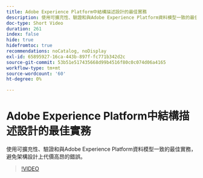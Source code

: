 ```yaml
---
title: Adobe Experience Platform中結構描述設計的最佳實務
description: 使用可擴充性、驗證和與Adobe Experience Platform資料模型一致的最佳實務，避免架構設計上代價高昂的錯誤。
doc-type: Short Video
duration: 261
index: false
hide: true
hidefromtoc: true
recommendations: noCatalog, noDisplay
exl-id: 65895927-16ca-443b-897f-fc771b342d2c
source-git-commit: 53b51e517435668d99b4516f80c0c074d06a4165
workflow-type: tm+mt
source-wordcount: '60'
ht-degree: 0%

---
```


# Adobe Experience Platform中結構描述設計的最佳實務

使用可擴充性、驗證和與Adobe Experience Platform資料模型一致的最佳實務，避免架構設計上代價高昂的錯誤。

<!-- 72_S655_3442541_260_best-practices-for-schema-design-in-adobe-experience-platform -->
>[!VIDEO](https://video.tv.adobe.com/v/3458268/?learn=on&enablevpops=true)
